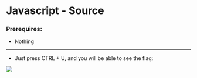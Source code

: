 # Javascript - Source

### Prerequires:

- Nothing

-----------------

- Just press CTRL + U, and you will be able to see the flag:

<img src="https://cdn.discordapp.com/attachments/698984879823519827/774997426691768410/unknown.png">
